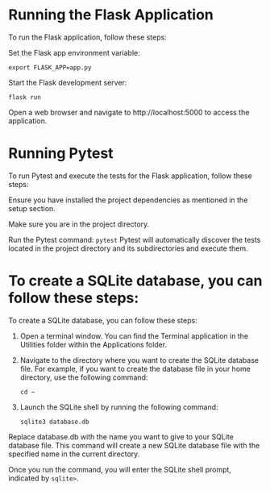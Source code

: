 # Running the Flask Application
To run the Flask application, follow these steps:

Set the Flask app environment variable:

`export FLASK_APP=app.py`

Start the Flask development server:

`flask run`

Open a web browser and navigate to http://localhost:5000 to access the application.

# Running Pytest
To run Pytest and execute the tests for the Flask application, follow these steps:

Ensure you have installed the project dependencies as mentioned in the setup section.

Make sure you are in the project directory.

Run the Pytest command:
`pytest`
Pytest will automatically discover the tests located in the project directory and its subdirectories and execute them.

# To create a SQLite database, you can follow these steps:

To create a SQLite database, you can follow these steps:

1. Open a terminal window. You can find the Terminal application in the Utilities folder within the Applications folder.
2. Navigate to the directory where you want to create the SQLite database file. For example, if you want to create the database file in your home directory, use the following command:

    `cd ~`

3. Launch the SQLite shell by running the following command:

    `sqlite3 database.db`

Replace database.db with the name you want to give to your SQLite database file. This command will create a new SQLite database file with the specified name in the current directory.

Once you run the command, you will enter the SQLite shell prompt, indicated by `sqlite>`.
